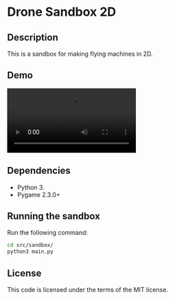 # Drone Sandbox 2D

## Description
This is a sandbox for making flying machines in 2D.

## Demo

![demo](demo.mp4)

## Dependencies
- Python 3.
- Pygame 2.3.0+

## Running the sandbox
Run the following command:
```sh
cd src/sandbox/
python3 main.py
```

## License
This code is licensed under the terms of the MIT license.
